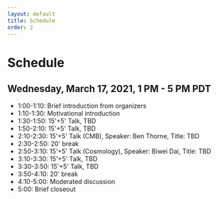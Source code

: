 ```yaml
---
layout: default
title: Schedule
order: 2
---
```


# Schedule

## Wednesday, March 17, 2021, 1 PM - 5 PM PDT

- 1:00-1:10: Brief introduction from organizers
- 1:10-1:30: Motivational introduction
- 1:30-1:50: 15'+5' Talk, TBD
- 1:50-2:10: 15'+5' Talk, TBD
- 2:10-2:30: 15'+5' Talk (CMB), Speaker: Ben Thorne, Title: TBD
- 2:30-2:50: 20' break
- 2:50-3:10: 15'+5' Talk (Cosmology), Speaker: Biwei Dai, Title: TBD
- 3:10-3:30: 15'+5' Talk, TBD
- 3:30-3:50: 15'+5' Talk, TBD
- 3:50-4:10: 20' break
- 4:10-5:00: Moderated discussion
- 5:00: Brief closeout 
